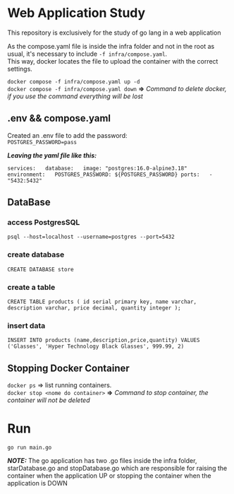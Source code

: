 # Web Application Study

This repository is exclusively for the study of go lang in a web application

As the compose.yaml file is inside the infra folder and not in the root as usual, it's necessary to include `-f infra/compose.yaml`.  
This way, docker locates the file to upload the container with the correct settings.

`docker compose -f infra/compose.yaml up -d`  
`docker compose -f infra/compose.yaml down` **=>** *Command to delete docker, if you use the command everything will be lost*

## .env && compose.yaml
Created an .env file to add the password:  
`POSTGRES_PASSWORD=pass`


***Leaving the yaml file like this:***   

`
services:  
  database:  
      image: "postgres:16.0-alpine3.18"  
      environment:  
        POSTGRES_PASSWORD: ${POSTGRES_PASSWORD}
    ports:  
      - "5432:5432"
`

## DataBase
### access PostgresSQL
`psql --host=localhost --username=postgres --port=5432`

### create database
`CREATE DATABASE store`

### create a table
`CREATE TABLE products (
    id serial primary key,
    name varchar,
    description varchar,
    price decimal,
    quantity integer
);`
### insert data
`INSERT INTO products (name,description,price,quantity) VALUES ('Glasses', 'Hyper Technology Black Glasses', 999.99, 2)`

## Stopping Docker Container
`docker ps` => list running containers.  
`docker stop <nome do container>` **=>** *Command to stop container, the container will not be deleted*


# Run
`go run main.go`

***NOTE:*** The go application has two .go files inside the infra folder, starDatabase.go and stopDatabase.go which are responsible for raising the container when the application UP or stopping the container when the application is DOWN


